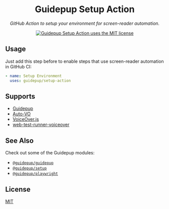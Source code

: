 <h1 align="center">Guidepup Setup Action</h1>
<p align="center">
  <i>GitHub Action to setup your environment for screen-reader automation.</i>
</p>
<p align="center">
  <a href="https://github.com/guidepup/setup-action/blob/main/LICENSE"><img alt="Guidepup Setup Action uses the MIT license" src="https://img.shields.io/github/license/guidepup/setup-action" /></a>
</p>

## Usage

Just add this step before to enable steps that use screen-reader automation in GitHub CI:

```yaml
- name: Setup Environment
  uses: guidepup/setup-action
```

## Supports

- [Guidepup](https://github.com/guidepup/guidepup/)
- [Auto-VO](https://www.npmjs.com/package/@accesslint/auto-vo)
- [VoiceOver.js](https://www.npmjs.com/package/@accesslint/voiceover)
- [web-test-runner-voiceover](https://www.npmjs.com/package/web-test-runner-voiceover)

## See Also

Check out some of the Guidepup modules:

- [`@guidepup/guidepup`](https://github.com/guidepup/guidepup/)
- [`@guidepup/setup`](https://github.com/guidepup/setup/)
- [`@guidepup/playwright`](https://github.com/guidepup/guidepup-playwright/)

## License

[MIT](https://github.com/guidepup/guidepup/blob/main/LICENSE)
